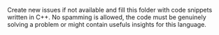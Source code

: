 Create new issues if not available and fill this folder with code snippets written in C++. No spamming is allowed, the code must be genuinely solving a problem or might contain usefuls insights for this language. 
